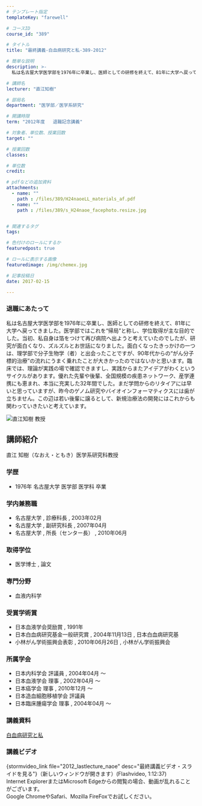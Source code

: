 ```yaml
---
# テンプレート指定
templateKey: "farewell"

# コースID
course_id: "389"

# タイトル
title: "最終講義-白血病研究と私-389-2012"

# 簡単な説明
description: >-
  私は名古屋大学医学部を1976年に卒業し、医師としての研修を終えて、81年に大学へ戻ってきました。医学部ではこれを“帰局”と称し、学位取得が主な目的でした。当初、私自身は箔をつけて再び病院へ出よう...

# 講師名
lecturer: "直江知樹"

# 部局名
department: "医学部／医学系研究"

# 開講時限
term: "2012年度	退職記念講義"

# 対象者、単位数、授業回数
target: ""

# 授業回数
classes: 

# 単位数
credit: 

# pdfなどの追加資料
attachments: 
  - name: "" 
    path : /files/389/H24naoeLL_materials_af.pdf
  - name: "" 
    path : /files/389/s_H24naoe_facephoto.resize.jpg


# 関連するタグ
tags:

# 色付けのロールにするか
featuredpost: true

# ロールに表示する画像
featuredimage: /img/chemex.jpg

# 記事投稿日
date: 2017-02-15

---
```

### 退職にあたって

私は名古屋大学医学部を1976年に卒業し、医師としての研修を終えて、81年に大学へ戻ってきました。医学部ではこれを“帰局”と称し、学位取得が主な目的でした。当初、私自身は箔をつけて再び病院へ出ようと考えていたのでしたが、研究が面白くなり、ズルズルとお世話になりました。面白くなったきっかけの一つは、理学部で分子生物学（者）と出会ったことですが、90年代からの“がん分子標的治療”の流れにうまく乗れたことが大きかったのではないかと思います。臨床では、理論が実践の場で確認できますし、実践からまたアイデアがわくというサイクルがあります。優れた先輩や後輩、全国規模の疾患ネットワーク、産学連携にも恵まれ、本当に充実した32年間でした。まだ学問からのリタイアには早いと思っていますが、昨今のゲノム研究やバイオインフォーマティクスには歯が立ちません。この辺は若い後輩に譲るとして、新規治療法の開発にはこれからも関わっていきたいと考えています。

![直江知樹 教授](/files/389/s_H24naoe_facephoto.resize.jpg) 
## 講師紹介

直江 知樹（なおえ・ともき）医学系研究科教授 

### 学歴

  * 1976年 名古屋大学 医学部 医学科 卒業 

### 学内兼務職

  * 名古屋大学 , 診療科長 , 2003年02月
  * 名古屋大学 , 副研究科長 , 2007年04月
  * 名古屋大学 , 所長（センター長） , 2010年06月 

### 取得学位

  * 医学博士 , 論文 

### 専門分野

  * 血液内科学 

### 受賞学術賞

  * 日本血液学会奨励賞 , 1991年
  * 日本白血病研究基金一般研究賞 , 2004年11月13日 , 日本白血病研究基
  * 小林がん学術振興会表彰 , 2010年06月26日 , 小林がん学術振興会 

### 所属学会

  * 日本内科学会 評議員 , 2004年04月 〜
  * 日本血液学会 理事 , 2002年04月 〜
  * 日本癌学会 理事 , 2010年12月 〜
  * 日本造血細胞移植学会 評議員
  * 日本臨床腫瘍学会 理事 , 2004年04月 〜
### 講義資料


[白血病研究と私](/files/389/H24naoeLL_materials_af.pdf) 

### 講義ビデオ

{stormvideo_link file="2012_lastlecture_naoe" desc="最終講義ビデオ・スライドを見る"}（新しいウィンドウが開きます）(Flashvideo, 1:12:37)  
Internet ExplorerまたはMicrosoft Edgeからの閲覧の場合、動画が乱れることがございます。  
Google ChromeやSafari、Mozilla FireFoxでお試しください。